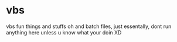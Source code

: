 # vbs
vbs fun things and stuffs
oh and batch files, just essentally, dont run anything here unless u know what your doin XD
